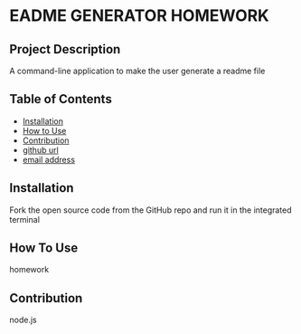 
# EADME GENERATOR HOMEWORK
## Project Description
A command-line application to make the user generate a readme  file
## Table of Contents
- [Installation](#installation)
- [How to Use](#howtouse)
- [Contribution](#contribution)
- [github url](#github)
- [email address](#email)
## Installation
Fork the open source code from the GitHub repo and run it in the integrated terminal
      
## How To Use
homework
      
## Contribution
node.js